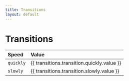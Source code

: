 ```yaml
---
title: Transitions
layout: default
---
```


# Transitions

| Speed | Value |
| :--- | :--- |
| `quickly` | {{ transitions.transition.quickly.value }} |
| `slowly` | {{ transitions.transition.slowly.value }} |

